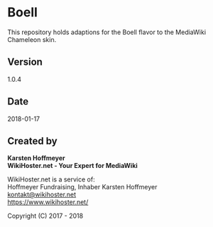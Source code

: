 # Boell
This repository holds adaptions for the Boell flavor to the MediaWiki Chameleon skin.

## Version  
1.0.4

## Date  
2018-01-17

## Created by
**Karsten Hoffmeyer**  
**WikiHoster.net - Your Expert for MediaWiki**

WikiHoster.net is a service of:  
Hoffmeyer Fundraising, Inhaber Karsten Hoffmeyer  
kontakt@wikihoster.net  
https://www.wikihoster.net/

Copyright (C) 2017 - 2018
